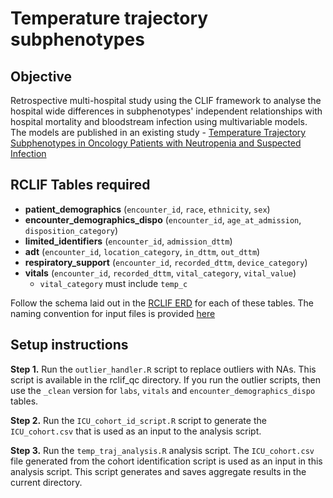 # Temperature trajectory subphenotypes

## Objective
Retrospective multi-hospital study using the CLIF framework to analyse the hospital wide differences in subphenotypes' independent relationships with hospital mortality and bloodstream infection using multivariable models. The models are published in an existing study - [Temperature Trajectory Subphenotypes in Oncology Patients with Neutropenia and Suspected Infection](https://pubmed.ncbi.nlm.nih.gov/36449534/)

## RCLIF Tables required

* **patient_demographics** (`encounter_id`, `race`, `ethnicity`, `sex`)
* **encounter_demographics_dispo** (`encounter_id`, `age_at_admission`, `disposition_category`)
* **limited_identifiers** (`encounter_id`, `admission_dttm`)
* **adt** (`encounter_id`, `location_category`, `in_dttm`, `out_dttm`)
* **respiratory_support** (`encounter_id`, `recorded_dttm`, `device_category`)
* **vitals** (`encounter_id`, `recorded_dttm`, `vital_category`, `vital_value`) 
    * `vital_category` must include  `temp_c`


Follow the schema laid out in the [RCLIF ERD](https://github.com/kaveriC/CLIF-1.0/tree/main/sample_RCLIF) for each of these tables. The naming convention for input files is provided [here](https://github.com/kaveriC/CLIF-1.0/tree/main/rclif)

## Setup instructions

**Step 1.** Run the `outlier_handler.R` script to replace outliers with NAs. This script is available in the rclif_qc directory. If you run the outlier scripts, then use the `_clean` version for `labs`, `vitals` and `encounter_demographics_dispo` tables.

**Step 2.** Run the `ICU_cohort_id_script.R` script to generate the `ICU_cohort.csv` that is used as an input to the analysis script.

**Step 3.** Run the `temp_traj_analysis.R` analysis script. The `ICU_cohort.csv` file generated from the cohort identification script is used as an input in this analysis script. This script generates and saves aggregate results in the current directory. 